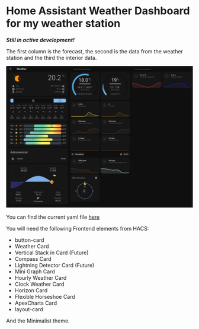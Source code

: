 # Home Assistant Weather Dashboard for my weather station

***Still in active development!***

The first column is the forecast, the second is the data from the weather station and the third the interior data.

![Dashboard](../Images/HAWeatherDashboard.png)

You can find the current yaml file [here](ha_weather_dashboard.yaml)
 
 You will need the following Frontend elements from HACS:
 - button-card
 - Weather Card 
 - Vertical Stack in Card (Future)
 - Compass Card
 - Lightning Detector Card (Future)
 - Mini Graph Card
 - Hourly Weather Card
 - Clock Weather Card
 - Horizon Card
 - Flexible Horseshoe Card
 - ApexCharts Card
 - layout-card

And the Minimalist theme.